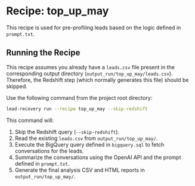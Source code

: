 # Recipe: top_up_may

This recipe is used for pre-profiling leads based on the logic defined in `prompt.txt`.

## Running the Recipe

This recipe assumes you already have a `leads.csv` file present in the corresponding output directory (`output_run/top_up_may/leads.csv`). Therefore, the Redshift step (which normally generates this file) should be skipped.

Use the following command from the project root directory:

```bash
lead-recovery run --recipe top_up_may --skip-redshift
```

This command will:
1.  Skip the Redshift query (`--skip-redshift`).
2.  Read the existing `leads.csv` from `output_run/top_up_may/`.
3.  Execute the BigQuery query defined in `bigquery.sql` to fetch conversations for the leads.
4.  Summarize the conversations using the OpenAI API and the prompt defined in `prompt.txt`.
5.  Generate the final analysis CSV and HTML reports in `output_run/top_up_may/`. 